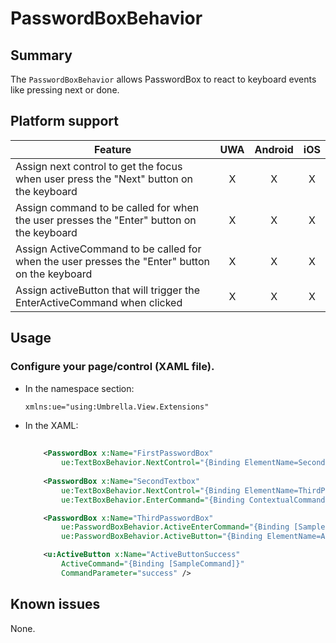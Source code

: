 ﻿# PasswordBoxBehavior

## Summary

The `PasswordBoxBehavior` allows PasswordBox to react to keyboard events like pressing next or done.

## Platform support

| Feature                                                                                         | UWA | Android | iOS |
| ----------------------------------------------------------------------------------------------- |:---:|:-------:|:---:|
| Assign next control to get the focus when user press the "Next" button on the keyboard          |  X  |    X    |  X  |
| Assign command to be called for when the user presses the "Enter" button on the keyboard        |  X  |    X    |  X  |
| Assign ActiveCommand to be called for when the user presses the "Enter" button on the keyboard  |  X  |    X    |  X  |
| Assign activeButton that will trigger the EnterActiveCommand when clicked                       |  X  |    X    |  X  |

## Usage

### Configure your page/control (XAML file).
- In the namespace section:

    ```xml
    xmlns:ue="using:Umbrella.View.Extensions"
    ```
- In the XAML:

    ```xml
		
		<PasswordBox x:Name="FirstPasswordBox"
			ue:TextBoxBehavior.NextControl="{Binding ElementName=SecondPasswordBox}" />
		
		<PasswordBox x:Name="SecondTextbox"
			ue:TextBoxBehavior.NextControl="{Binding ElementName=ThirdPasswordBox}"
			ue:TextBoxBehavior.EnterCommand="{Binding ContextualCommand}" />

		<PasswordBox x:Name="ThirdPasswordBox"
			ue:PasswordBoxBehavior.ActiveEnterCommand="{Binding [SampleCommand]}"
			ue:PasswordBoxBehavior.ActiveButton="{Binding ElementName=ActiveButtonSuccess}"  />

		<u:ActiveButton x:Name="ActiveButtonSuccess"
			ActiveCommand="{Binding [SampleCommand]}"
			CommandParameter="success" />
    ```
	
## Known issues

None.
